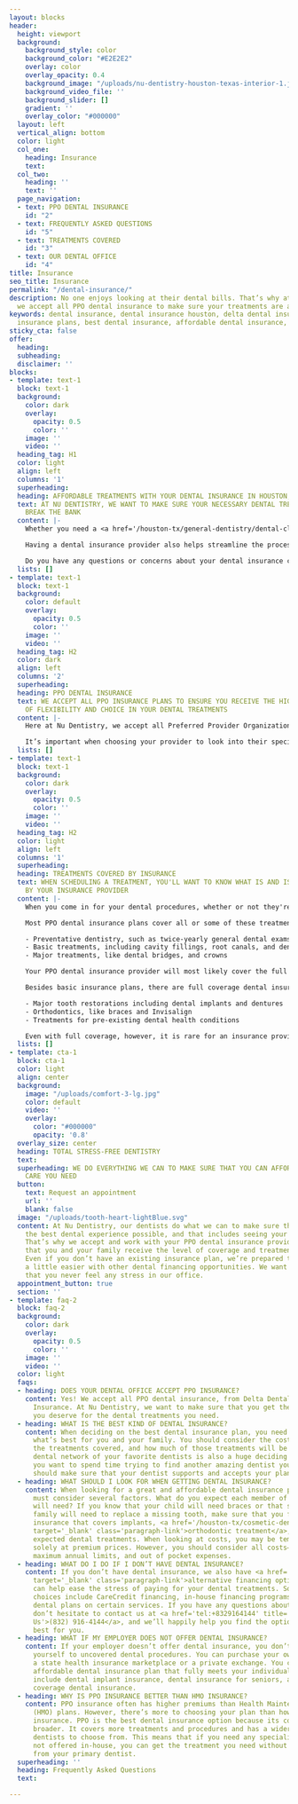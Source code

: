 ```yaml
---
layout: blocks
header:
  height: viewport
  background:
    background_style: color
    background_color: "#E2E2E2"
    overlay: color
    overlay_opacity: 0.4
    background_image: "/uploads/nu-dentistry-houston-texas-interior-1.jpg"
    background_video_file: ''
    background_slider: []
    gradient: ''
    overlay_color: "#000000"
  layout: left
  vertical_align: bottom
  color: light
  col_one:
    heading: Insurance
    text: 
  col_two:
    heading: ''
    text: ''
  page_navigation:
  - text: PPO DENTAL INSURANCE
    id: "2"
  - text: FREQUENTLY ASKED QUESTIONS
    id: "5"
  - text: TREATMENTS COVERED
    id: "3"
  - text: OUR DENTAL OFFICE
    id: "4"
title: Insurance
seo_title: Insurance
permalink: "/dental-insurance/"
description: No one enjoys looking at their dental bills. That’s why at Nu Dentistry
  we accept all PPO dental insurance to make sure your treatments are affordable
keywords: dental insurance, dental insurance houston, delta dental insurance, dental
  insurance plans, best dental insurance, affordable dental insurance, dental insura...
sticky_cta: false
offer:
  heading: 
  subheading: 
  disclaimer: ''
blocks:
- template: text-1
  block: text-1
  background:
    color: dark
    overlay:
      opacity: 0.5
      color: ''
    image: ''
    video: ''
  heading_tag: H1
  color: light
  align: left
  columns: '1'
  superheading: 
  heading: AFFORDABLE TREATMENTS WITH YOUR DENTAL INSURANCE IN HOUSTON, TX
  text: AT NU DENTISTRY, WE WANT TO MAKE SURE YOUR NECESSARY DENTAL TREATMENTS NEVER
    BREAK THE BANK
  content: |-
    Whether you need a <a href='/houston-tx/general-dentistry/dental-cleaning/' target='_blank' class='paragraph-link'>dental cleaning and exam</a>, root canal, or other procedure done, we always want you to feel secure and stress-free in our office. That’s why we do our best to work with all PPO dental insurance providers to guarantee you a level of coverage that makes getting the dental care you need nothing to worry about.

    Having a dental insurance provider also helps streamline the process of your procedure, too! When your insurance is verified before your visit, you can expect to wait no longer than 5 minutes before seeing your dentist. We’ll already be working with your provider to ensure that you’ll have nothing to worry about besides your portion of the copay when your treatment is complete.

    Do you have any questions or concerns about your dental insurance coverage at our office? Please call us today at <a href='tel:+8329164144' title='Click to Call Us'>(832) 916-4144</a> to talk to one of our expert dental staff.
  lists: []
- template: text-1
  block: text-1
  background:
    color: default
    overlay:
      opacity: 0.5
      color: ''
    image: ''
    video: ''
  heading_tag: H2
  color: dark
  align: left
  columns: '2'
  superheading: 
  heading: PPO DENTAL INSURANCE
  text: WE ACCEPT ALL PPO INSURANCE PLANS TO ENSURE YOU RECEIVE THE HIGHEST LEVEL
    OF FLEXIBILITY AND CHOICE IN YOUR DENTAL TREATMENTS
  content: |-
    Here at Nu Dentistry, we accept all Preferred Provider Organization (PPO) dental insurance plans. PPO insurance gives you a wide selection of treatments and dental offices like us to choose from without having to worry about primary care providers, referrals to specialists, or dental emergencies during vacations and travel. Popular providers of dental PPO insurance include Cigna, United Healthcare, Ameritas, Humana, and Delta Dental Insurance. There are standard costs and levels of coverage with each plan.

    It’s important when choosing your provider to look into their specific treatment coverage, monthly premiums, annual limits, and out-of-pocket minimum. PPO insurance is the most popular of all types of dental insurance due to the level of flexibility it allows you and your family. Other types of plans, such as Health Maintenance Organization (HMO) insurance, don’t have as broad of a network. They also require you to have a primary dental care provider who you must receive referrals from for treatments they can’t provide in-house.
  lists: []
- template: text-1
  block: text-1
  background:
    color: dark
    overlay:
      opacity: 0.5
      color: ''
    image: ''
    video: ''
  heading_tag: H2
  color: light
  align: left
  columns: '1'
  superheading: 
  heading: TREATMENTS COVERED BY INSURANCE
  text: WHEN SCHEDULING A TREATMENT, YOU'LL WANT TO KNOW WHAT IS AND ISN'T COVERED
    BY YOUR INSURANCE PROVIDER
  content: |-
    When you come in for your dental procedures, whether or not they're an emergency, it's important that you have an idea of what kind of coverage you have. Dental PPOs typically cover more services and at a lower deductible. However, even with a PPO plan, most services are not fully covered, and some are not covered at all.

    Most PPO dental insurance plans cover all or some of these treatments:

    - Preventative dentistry, such as twice-yearly general dental exams and routine cleanings
    - Basic treatments, including cavity fillings, root canals, and dental extractions
    - Major treatments, like dental bridges, and crowns

    Your PPO dental insurance provider will most likely cover the full cost of your preventative visits as well as anywhere between 80 to 100% of fillings and other basic procedures. Major procedures are often only half covered, meaning you'll have to make up the rest of the copayment yourself.

    Besides basic insurance plans, there are full coverage dental insurance programs that can also cover:

    - Major tooth restorations including dental implants and dentures
    - Orthodontics, like braces and Invisalign
    - Treatments for pre-existing dental health conditions

    Even with full coverage, however, it is rare for an insurance provider to cover nonessential treatments like cosmetic dentistry procedures. It's also important to note that "full coverage" only applies to the types of treatments available, not the actual cost of your procedure. Just as your basic coverage doesn't cover the total cost, neither will your more expansive plan. If you have any questions about your plans treatment coverage, please contact your insurance provider directly.
  lists: []
- template: cta-1
  block: cta-1
  color: light
  align: center
  background:
    image: "/uploads/comfort-3-lg.jpg"
    color: default
    video: ''
    overlay:
      color: "#000000"
      opacity: '0.8'
  overlay_size: center
  heading: TOTAL STRESS-FREE DENTISTRY
  text: 
  superheading: WE DO EVERYTHING WE CAN TO MAKE SURE THAT YOU CAN AFFORD THE DENTAL
    CARE YOU NEED
  button:
    text: Request an appointment
    url: ''
    blank: false
  image: "/uploads/tooth-heart-lightBlue.svg"
  content: At Nu Dentistry, our dentists do what we can to make sure that you have
    the best dental experience possible, and that includes seeing your final bill.
    That’s why we accept and work with your PPO dental insurance provider to ensure
    that you and your family receive the level of coverage and treatment you deserve.
    Even if you don’t have an existing insurance plan, we’re prepared to make things
    a little easier with other dental financing opportunities. We want to make sure
    that you never feel any stress in our office.
  appointment_button: true
  section: ''
- template: faq-2
  block: faq-2
  background:
    color: dark
    overlay:
      opacity: 0.5
      color: ''
    image: ''
    video: ''
  color: light
  faqs:
  - heading: DOES YOUR DENTAL OFFICE ACCEPT PPO INSURANCE?
    content: Yes! We accept all PPO dental insurance, from Delta Dental to Cigna Dental
      Insurance. At Nu Dentistry, we want to make sure that you get the proper coverage
      you deserve for the dental treatments you need.
  - heading: WHAT IS THE BEST KIND OF DENTAL INSURANCE?
    content: When deciding on the best dental insurance plan, you need to look into
      what’s best for you and your family. You should consider the costs of your policy,
      the treatments covered, and how much of those treatments will be covered. The
      dental network of your favorite dentists is also a huge deciding factor. Unless
      you want to spend time trying to find another amazing dentist you trust, you
      should make sure that your dentist supports and accepts your plan.
  - heading: WHAT SHOULD I LOOK FOR WHEN GETTING DENTAL INSURANCE?
    content: When looking for a great and affordable dental insurance provider, you
      must consider several factors. What do you expect each member of your family
      will need? If you know that your child will need braces or that someone in your
      family will need to replace a missing tooth, make sure that you find dental
      insurance that covers implants, <a href='/houston-tx/cosmetic-dentistry/invisalign/'
      target='_blank' class='paragraph-link'>orthodontic treatment</a>, or any other
      expected dental treatments. When looking at costs, you may be tempted to look
      solely at premium prices. However, you should consider all costs—deductibles,
      maximum annual limits, and out of pocket expenses.
  - heading: WHAT DO I DO IF I DON’T HAVE DENTAL INSURANCE?
    content: If you don’t have dental insurance, we also have <a href='/dental-financing/'
      target='_blank' class='paragraph-link'>alternative financing options</a> that
      can help ease the stress of paying for your dental treatments. Some of your
      choices include CareCredit financing, in-house financing programs, and our discount
      dental plans on certain services. If you have any questions about these options,
      don’t hesitate to contact us at <a href='tel:+8329164144' title='Click to Call
      Us'>(832) 916-4144</a>, and we’ll happily help you find the option that work
      best for you.
  - heading: WHAT IF MY EMPLOYER DOES NOT OFFER DENTAL INSURANCE?
    content: If your employer doesn’t offer dental insurance, you don’t have to resign
      yourself to uncovered dental procedures. You can purchase your own plan through
      a state health insurance marketplace or a private exchange. You can find an
      affordable dental insurance plan that fully meets your individual needs. Options
      include dental implant insurance, dental insurance for seniors, and even full
      coverage dental insurance.
  - heading: WHY IS PPO INSURANCE BETTER THAN HMO INSURANCE?
    content: PPO insurance often has higher premiums than Health Maintenance Organization
      (HMO) plans. However, there’s more to choosing your plan than how much is dental
      insurance. PPO is the best dental insurance option because its coverage is much
      broader. It covers more treatments and procedures and has a wider network of
      dentists to choose from. This means that if you need any specialist treatment
      not offered in-house, you can get the treatment you need without a referral
      from your primary dentist.
  superheading: ''
  heading: Frequently Asked Questions
  text: 

---
```

